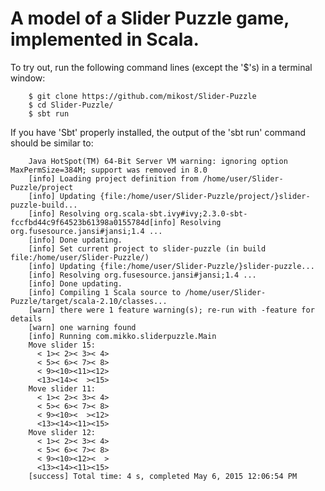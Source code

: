 # A model of a Slider Puzzle game, implemented in Scala.

To try out, run the following command lines (except the '$'s) in a terminal window:

        $ git clone https://github.com/mikost/Slider-Puzzle
        $ cd Slider-Puzzle/
        $ sbt run

If you have 'Sbt' properly installed, the output of the 'sbt run' command should be similar to:

        Java HotSpot(TM) 64-Bit Server VM warning: ignoring option MaxPermSize=384M; support was removed in 8.0
        [info] Loading project definition from /home/user/Slider-Puzzle/project
        [info] Updating {file:/home/user/Slider-Puzzle/project/}slider-puzzle-build...
        [info] Resolving org.scala-sbt.ivy#ivy;2.3.0-sbt-fccfbd44c9f64523b61398a0155784d[info] Resolving org.fusesource.jansi#jansi;1.4 ...
        [info] Done updating.
        [info] Set current project to slider-puzzle (in build file:/home/user/Slider-Puzzle/)
        [info] Updating {file:/home/user/Slider-Puzzle/}slider-puzzle...
        [info] Resolving org.fusesource.jansi#jansi;1.4 ...
        [info] Done updating.
        [info] Compiling 1 Scala source to /home/user/Slider-Puzzle/target/scala-2.10/classes...
        [warn] there were 1 feature warning(s); re-run with -feature for details
        [warn] one warning found
        [info] Running com.mikko.sliderpuzzle.Main 
        Move slider 15:
          < 1>< 2>< 3>< 4>
          < 5>< 6>< 7>< 8>
          < 9><10><11><12>
          <13><14><  ><15>
        Move slider 11:
          < 1>< 2>< 3>< 4>
          < 5>< 6>< 7>< 8>
          < 9><10><  ><12>
          <13><14><11><15>
        Move slider 12:
          < 1>< 2>< 3>< 4>
          < 5>< 6>< 7>< 8>
          < 9><10><12><  >
          <13><14><11><15>
        [success] Total time: 4 s, completed May 6, 2015 12:06:54 PM
